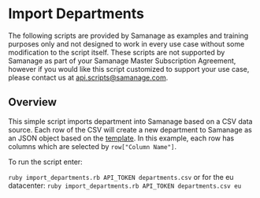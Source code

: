 # Import Departments

The following scripts are provided by Samanage as examples and training purposes only and not designed to work in every use case without some modification to the script itself. These scripts are not supported by Samanage as part of your Samanage Master Subscription Agreement, however if you would like this script customized to support your use case, please contact us at api.scripts@samanage.com.

## Overview

This simple script imports department into Samanage based on a CSV data source.
Each row of the CSV will create a new department to Samanage as an JSON object based on the [template](https://www.samanage.com/api/departments).
In this example, each row has columns which are selected by `row["Column Name"]`.

To run the script enter:

`ruby import_departments.rb API_TOKEN departments.csv` or for the eu datacenter: `ruby import_departments.rb API_TOKEN departments.csv eu`